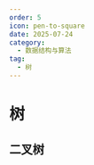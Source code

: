 ```yaml
---
order: 5
icon: pen-to-square
date: 2025-07-24
category:
  - 数据结构与算法
tag:
  - 树
---
```


# 树

## 二叉树


